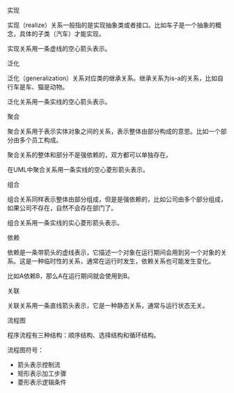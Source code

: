 实现

实现（realize）关系一般指的是实现抽象类或者接口。比如车子是一个抽象的概念，具体的子类（汽车）才能实现。

实现关系用一条虚线的空心箭头表示。



泛化

泛化（generalization）关系对应类的继承关系。继承关系为is-a的关系，比如自行车是车、猫是动物。

泛化关系用一条实线的空心箭头表示。





聚合

聚合关系用于表示实体对象之间的关系，表示整体由部分构成的意思。比如一个部分由多个员工构成。

聚合关系的整体和部分不是强依赖的，双方都可以单独存在。

在UML中聚合关系用一条实线的空心菱形箭头表示。



组合

组合关系同样表示整体由部分组成，但是是强依赖的，比如公司由多个部分组成，如果公司不存在，自然不会存在部门了。

组合关系用一条实线的实心菱形箭头表示。



依赖

依赖是一条带箭头的虚线表示，它描述一个对象在运行期间会用到另一个对象的关系。这是一种临时性的关系，通常在运行时发生，依赖关系也可能发生变化。

比如A依赖B，那么A在运行期间就会使用到B。





关联

关联关系用一条直线箭头表示，它是一种静态关系，通常与运行状态无关。









流程图

程序流程有三种结构：顺序结构、选择结构和循环结构。

流程图符号：

- 箭头表示控制流
- 矩形表示加工步骤
- 菱形表示逻辑条件